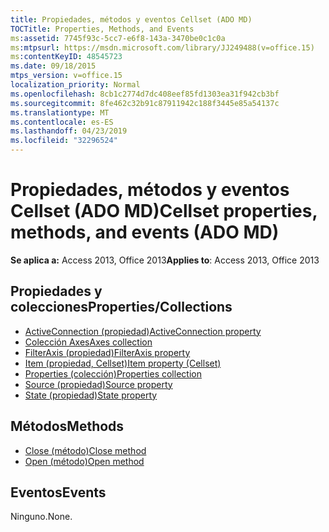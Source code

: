 ```yaml
---
title: Propiedades, métodos y eventos Cellset (ADO MD)
TOCTitle: Properties, Methods, and Events
ms:assetid: 7745f93c-5cc7-e6f8-143a-3470be0c1c0a
ms:mtpsurl: https://msdn.microsoft.com/library/JJ249488(v=office.15)
ms:contentKeyID: 48545723
ms.date: 09/18/2015
mtps_version: v=office.15
localization_priority: Normal
ms.openlocfilehash: 8cb1c2774d7dc408eef85fd1303ea31f942cb3bf
ms.sourcegitcommit: 8fe462c32b91c87911942c188f3445e85a54137c
ms.translationtype: MT
ms.contentlocale: es-ES
ms.lasthandoff: 04/23/2019
ms.locfileid: "32296524"
---
```

# <a name="cellset-properties-methods-and-events-ado-md"></a><span data-ttu-id="14215-102">Propiedades, métodos y eventos Cellset (ADO MD)</span><span class="sxs-lookup"><span data-stu-id="14215-102">Cellset properties, methods, and events (ADO MD)</span></span>

<span data-ttu-id="14215-103">**Se aplica a:** Access 2013, Office 2013</span><span class="sxs-lookup"><span data-stu-id="14215-103">**Applies to**: Access 2013, Office 2013</span></span>

## <a name="propertiescollections"></a><span data-ttu-id="14215-104">Propiedades y colecciones</span><span class="sxs-lookup"><span data-stu-id="14215-104">Properties/Collections</span></span>

- [<span data-ttu-id="14215-105">ActiveConnection (propiedad)</span><span class="sxs-lookup"><span data-stu-id="14215-105">ActiveConnection property</span></span>](activeconnection-property-ado-md.md)
- [<span data-ttu-id="14215-106">Colección Axes</span><span class="sxs-lookup"><span data-stu-id="14215-106">Axes collection</span></span>](axes-collection-ado-md.md)
- [<span data-ttu-id="14215-107">FilterAxis (propiedad)</span><span class="sxs-lookup"><span data-stu-id="14215-107">FilterAxis property</span></span>](filteraxis-property-ado-md.md)
- [<span data-ttu-id="14215-108">Item (propiedad, Cellset)</span><span class="sxs-lookup"><span data-stu-id="14215-108">Item property (Cellset)</span></span>](item-property-ado-md-cellset.md)
- [<span data-ttu-id="14215-109">Properties (colección)</span><span class="sxs-lookup"><span data-stu-id="14215-109">Properties collection</span></span>](properties-collection-ado.md)
- [<span data-ttu-id="14215-110">Source (propiedad)</span><span class="sxs-lookup"><span data-stu-id="14215-110">Source property</span></span>](source-property-ado-md.md)
- [<span data-ttu-id="14215-111">State (propiedad)</span><span class="sxs-lookup"><span data-stu-id="14215-111">State property</span></span>](state-property-ado-md.md)

## <a name="methods"></a><span data-ttu-id="14215-112">Métodos</span><span class="sxs-lookup"><span data-stu-id="14215-112">Methods</span></span>

- [<span data-ttu-id="14215-113">Close (método)</span><span class="sxs-lookup"><span data-stu-id="14215-113">Close method</span></span>](close-method-ado-md.md)
- [<span data-ttu-id="14215-114">Open (método)</span><span class="sxs-lookup"><span data-stu-id="14215-114">Open method</span></span>](open-method-ado-md.md)

## <a name="events"></a><span data-ttu-id="14215-115">Eventos</span><span class="sxs-lookup"><span data-stu-id="14215-115">Events</span></span>

<span data-ttu-id="14215-116">Ninguno.</span><span class="sxs-lookup"><span data-stu-id="14215-116">None.</span></span>

